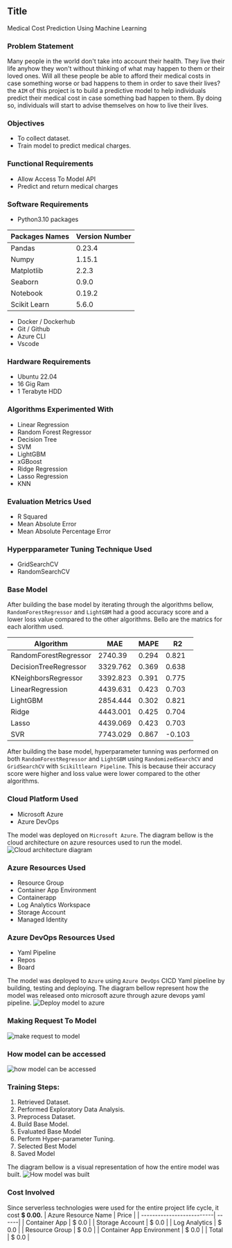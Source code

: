 ## Title
Medical Cost Prediction Using Machine Learning

### Problem Statement
Many people in the world don't take into account their health. They live their life anyhow they won't without thinking of what may happen to them or their loved ones. Will all these people be able to afford their medical costs in case something worse or bad happens to them in order to save their lives? the `AIM` of this project is to build a predictive model to help individuals predict their medical cost in case something bad happen to them. By doing so, individuals will start to advise themselves on how to live their lives.

### Objectives
* To collect dataset.
* Train model to predict medical charges.

### Functional Requirements
* Allow Access To Model API
* Predict and return medical charges

### Software Requirements
* Python3.10 packages

| Packages Names | Version Number |
| ---------------|--------------- |
| Pandas         | 0.23.4         |
| Numpy          | 1.15.1         |
| Matplotlib     | 2.2.3          |
| Seaborn        | 0.9.0          |
| Notebook       | 0.19.2         |
| Scikit Learn   | 5.6.0          |

* Docker / Dockerhub
* Git / Github
* Azure CLI
* Vscode

### Hardware Requirements
* Ubuntu 22.04
* 16 Gig Ram
* 1 Terabyte HDD

### Algorithms Experimented With
* Linear Regression
* Random Forest Regressor
* Decision Tree
* SVM
* LightGBM
* xGBoost
* Ridge Regression
* Lasso Regression
* KNN

### Evaluation Metrics Used
* R Squared
* Mean Absolute Error
* Mean Absolute Percentage Error

### Hyperpparameter Tuning Technique Used
* GridSearchCV
* RandomSearchCV

### Base Model
After building the base model by iterating through the algorithms bellow, `RandomForestRegressor` and `LightGBM` had a good accuracy score and a lower loss value compared to the other algorithms. Bello are the matrics for each alorithm used.

| Algorithm                 |MAE        |MAPE   |R2     |
| --------------------------|-----------|-------|-------|
|RandomForestRegressor      |2740.39    |0.294  |0.821  |
|DecisionTreeRegressor      |3329.762   |0.369  |0.638  |  
|KNeighborsRegressor        |3392.823   |0.391  |0.775  |
|LinearRegression           |4439.631   |0.423  |0.703  |
|LightGBM                   |2854.444   |0.302  |0.821  |
|Ridge                      |4443.001   |0.425  |0.704  |
|Lasso                      |4439.069   |0.423  |0.703  |
|SVR                        |7743.029   |0.867  |-0.103 |

After building the base model, hyperparameter tunning was performed on both `RandomForestRegressor` and `LightGBM` using `RandomizedSearchCV` and `GridSearchCV` with `Scikiltlearn Pipeline`. This is because their accuracy score were higher and loss value were lower compared to the other algorithms. 

### Cloud Platform Used
* Microsoft Azure
* Azure DevOps

The model was deployed on `Microsoft Azure`. The diagram bellow is the cloud architecture on azure resources used to run the model.
![Cloud architecture diagram](./images/detailed.drawio.png)

### Azure Resources Used
* Resource Group
* Container App Environment
* Containerapp
* Log Analytics Workspace
* Storage Account
* Managed Identity

### Azure DevOps Resources Used
* Yaml Pipeline
* Repos
* Board

The model was deployed to `Azure` using `Azure DevOps` CICD Yaml pipeline by building, testing and deploying. The diagram bellow represent how the model was released onto microsoft azure through azure devops yaml pipeline.
![Deploy model to azure](./images/deployment.png)

### Making Request To Model
![make request to model](./images/request.drawio.png)

### How model can be accessed
![how model can be accessed](./images/access.png)

### Training Steps:
1. Retrieved Dataset.
2. Performed Exploratory Data Analysis.
3. Preprocess Dataset.
4. Build Base Model.
5. Evaluated Base Model
6. Perform Hyper-parameter Tuning.
7. Selected Best Model
8. Saved Model

The diagram bellow is a visual representation of how the entire model was built.
![How model was built](./images/model-lifecycle.png)

### Cost Involved
Since serverless technologies were used for the entire project life cycle, it cost **$ 0.00.**
| Azure Resource Name       | Price |
| --------------------------| ------|
| Container App             | $ 0.0 |
| Storage Account           | $ 0.0 |
| Log Analytics             | $ 0.0 |
| Resource Group            | $ 0.0 |
| Container App Environment | $ 0.0 |
| Total                     | $ 0.0 |
